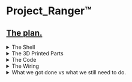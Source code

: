 

# Project_Ranger:tm:

## [The plan.](https://docs.google.com/presentation/d/1V07V4oMX6rR0zrcOJrXR6CwsMRg8p46A6sB8ayAkjh0/edit?usp=sharing)
</button>


<details closed>
<summary> The Shell </summary>
<br>

   In order to make the shell we need we had to take "The best of both worlds"
   
  <img width="300" src="https://github.com/JordanHiggins777/Project_Ranger/blob/main/both%20worlds.PNG"> 
   
  So chop shop both and you may see where this is going 
   
  <img width="300" src="https://github.com/JordanHiggins777/Project_Ranger/blob/main/Chop.PNG"> 
      
      
 Now we have to epoxy
      

  <img width="300" src="https://github.com/JordanHiggins777/Project_Ranger/blob/main/Epoxy.PNG"> 
            
But this looks sloppy and unatural so its time to put some spot putty on

  <img width="300" src="https://github.com/JordanHiggins777/Project_Ranger/blob/main/Spot%20putty.PNG"> 
                        
Time to sand off the imperfections
                        

  <img width="300" src="https://github.com/JordanHiggins777/Project_Ranger/blob/main/Sand.PNG"> 
                        
                        
            
And now for a layer of primer
   
   <img width="300" src="https://github.com/JordanHiggins777/Project_Ranger/blob/main/Primer.PNG"> 
    
After this cuts have to be made to fit things like a battery, oled, pi, rev trigger(ect)
   
   <img width="300" src="https://github.com/JordanHiggins777/Project_Ranger/blob/main/cutsandstuff.PNG"> 
   
   
   

   Overall the shell has been a project in it self. Getting all the required epoxies and getting access to things like a bandsaw and dremel were tasks in of themselfs. Its been going well and this may be the part of the project that gets finished this year.
      
      
      
      
      
      
      
      
      
      
      
      
      
      
      
      
      
      
      
      
  
</details>

<details closed>
<summary> The 3D Printed Parts </summary>
<br>
kjsnskjcnksjdncksjndcksnkcnjdskdjcnskdjcnskdjnskdnskdjsnkdjcnskdjnc
</details>

<details closed>
<summary> The Code </summary>
<br>
kjsnskjcnksjdncksjndcksnkcnjdskdjcnskdjcnskdjnskdnskdjsnkdjcnskdjnc
</details>

<details closed>
<summary> The Wiring </summary>
<br>
kjsnskjcnksjdncksjndcksnkcnjdskdjcnskdjcnskdjnskdnskdjsnkdjcnskdjnc
</details>

<details closed>
<summary> What we got done vs what we still need to do. </summary>
<br>

Tasks  | Compleation:  :heavy_check_mark: = Done  :x: = Not done  :heavy_minus_sign: = In Progress
 ------------- | ------------- 
 Shell Integration | :heavy_check_mark: 
 Shell Cuts | :heavy_check_mark: 
 Shell Filing | :heavy_minus_sign: 
 Shell Clean Up | :heavy_minus_sign:
 Painting the Shell | :x:
 3D Printed Rev Trigger | :x: 
 3D Printed Mag Release | :heavy_check_mark: 
 3D Printed Battery Pack | :heavy_check_mark: 
 3D Printed Oled Cage | :heavy_minus_sign:
 3D Printed Pusher Lever | :x:
 3D Printed Lidar and Camera Box | :heavy_minus_sign:
 Wiring the Oled | :heavy_check_mark:  
 Wiring the Camera and Laser| :heavy_check_mark:  
 Wiring the LIDAR Sensor | :x:  
 Wiring the Motors | :heavy_check_mark: 
 Wiring the Rev Switch | :heavy_check_mark:  
 Wiring the Battery/XT-60 | :heavy_check_mark: 
 Coding the OLED  | :heavy_check_mark: 
 Coding the Camera | :heavy_check_mark: 
 Coding the LIDAR | :x: 
   
</details>

